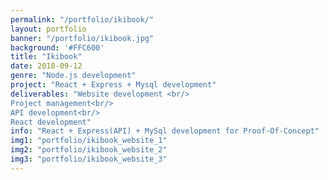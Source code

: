 ```yaml
---
permalink: "/portfolio/ikibook/"
layout: portfolio
banner: "/portfolio/ikibook.jpg"
background: '#FFC600'
title: "Ikibook"
date: 2018-09-12
genre: "Node.js development"
project: "React + Express + Mysql development"
deliverables: "Website development <br/>
Project management<br/>
API development<br/>
React development"
info: "React + Express(API) + MySql development for Proof-Of-Concept"
img1: "portfolio/ikibook_website_1"
img2: "portfolio/ikibook_website_2"
img3: "portfolio/ikibook_website_3"
---
```

